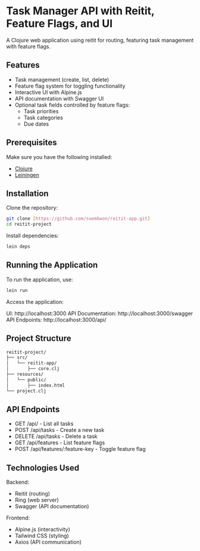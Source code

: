 # Task Manager API with Reitit, Feature Flags, and UI

A Clojure web application using reitit for routing, featuring task management with feature flags.

## Features

- Task management (create, list, delete)
- Feature flag system for toggling functionality
- Interactive UI with Alpine.js
- API documentation with Swagger UI
- Optional task fields controlled by feature flags:
  - Task priorities
  - Task categories
  - Due dates

## Prerequisites

Make sure you have the following installed:

- [Clojure](https://clojure.org/guides/getting_started)
- [Leiningen](https://leiningen.org/)

## Installation

Clone the repository:

```bash
git clone [https://github.com/suemkwon/reitit-app.git]
cd reitit-project
```

Install dependencies:

```bash
lein deps
```

## Running the Application

To run the application, use:

```bash
lein run
```

Access the application:

UI: http://localhost:3000
API Documentation: http://localhost:3000/swagger
API Endpoints: http://localhost:3000/api/

## Project Structure

```bash
reitit-project/
├── src/
│   └── reitit-app/
│       ├── core.clj        
├── resources/
│   └── public/
│       ├── index.html
└── project.clj             
```

## API Endpoints

- GET /api/ - List all tasks
- POST /api/tasks - Create a new task
- DELETE /api/tasks - Delete a task
- GET /api/features - List feature flags
- POST /api/features/:feature-key - Toggle feature flag

## Technologies Used

Backend:

- Reitit (routing)
- Ring (web server)
- Swagger (API documentation)


Frontend:

- Alpine.js (interactivity)
- Tailwind CSS (styling)
- Axios (API communication)

